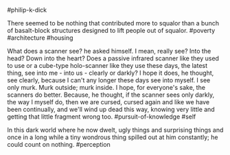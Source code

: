 #philip-k-dick 

There seemed to be nothing that contributed more to squalor than a bunch of basalt-block structures designed to lift people out of squalor.
#poverty #architecture #housing

What does a scanner see? he asked himself. I mean, really see? Into the head? Down into the heart? Does a passive infrared scanner like they used to use or a cube-type holo-scanner like they use these days, the latest thing, see into me - into us - clearly or darkly? I hope it does, he thought, see clearly, because I can't any longer these days see into myself. I see only murk. Murk outside; murk inside. I hope, for everyone's sake, the scanners do better. Because, he thought, if the scanner sees only darkly, the way I myself do, then we are cursed, cursed again and like we have been continually, and we'll wind up dead this way, knowing very little and getting that little fragment wrong too.
#pursuit-of-knowledge  #self 

In this dark world where he now dwelt, ugly things and surprising things and once in a long while a tiny wondrous thing spilled out at him constantly; he could count on nothing.
#perception 

#
